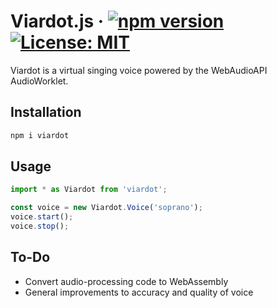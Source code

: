 # Viardot.js &middot; [![npm version](https://img.shields.io/npm/v/react.svg?style=flat)](https://www.npmjs.com/package/viardot) [![License: MIT](https://img.shields.io/badge/License-MIT-yellow.svg)](https://opensource.org/licenses/MIT)

Viardot is a virtual singing voice powered by the WebAudioAPI AudioWorklet.

## Installation

```bash
npm i viardot
```

## Usage

```js
import * as Viardot from 'viardot';

const voice = new Viardot.Voice('soprano');
voice.start();
voice.stop();
```

## To-Do

- Convert audio-processing code to WebAssembly
- General improvements to accuracy and quality of voice
